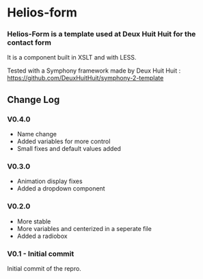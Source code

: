 # Helios-form

### Helios-Form is a template used at Deux Huit Huit for the contact form
It is a component built in XSLT and with LESS.

Tested with a Symphony framework made by Deux Huit Huit :    
<https://github.com/DeuxHuitHuit/symphony-2-template>

## Change Log

### V0.4.0

- Name change
- Added variables for more control
- Small fixes and default values added

### V0.3.0

- Animation display fixes
- Added a dropdown component

### V0.2.0

- More stable
- More variables and centerized in a seperate file
- Added a radiobox


### V0.1 - Initial commit
Initial commit of the repro.
